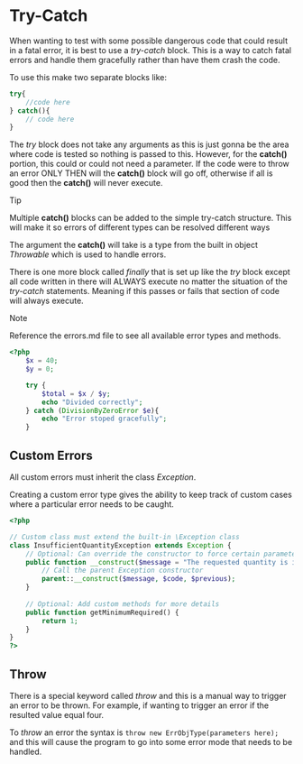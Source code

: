 # Try-Catch 

When wanting to test with some possible dangerous code that could result in a fatal error, it is best to use a *try-catch* block. This is a way to catch fatal errors and handle them gracefully rather than have them crash the code.



To use this make two separate blocks like:

```php
try{
    //code here
} catch(){
    // code here
}
```

The *try* block does not take any arguments as this is just gonna be the area where code is tested so nothing is passed to this. However, for the **catch()** portion, this could or could not need a parameter. If the code were to throw an error ONLY THEN will the **catch()** block will go off, otherwise if all is good then the **catch()** will never execute.

> [!TIP]
>
> Multiple **catch()** blocks can be added to the simple try-catch structure. This will make it so errors of different types can be resolved different ways



The argument the **catch()** will take is a type from the built in object *Throwable* which is used to handle errors.



There is one more block called *finally* that is set up like the *try* block except all code written in there will ALWAYS execute no matter the situation of the *try-catch* statements. Meaning if this passes or fails that section of code will always execute.



> [!NOTE]
>
> Reference the errors.md file to see all available error types and methods.



```php
<?php
    $x = 40;
    $y = 0;

    try {
        $total = $x / $y;
        echo "Divided correctly";
    } catch (DivisionByZeroError $e){
        echo "Error stoped gracefully";
    }
```



## Custom Errors

All custom errors must inherit the class *Exception*.



Creating a custom error type gives the ability to keep track of custom cases where a particular error needs to be caught.

```php
<?php

// Custom class must extend the built-in \Exception class
class InsufficientQuantityException extends Exception {
    // Optional: Can override the constructor to force certain parameters
    public function __construct($message = "The requested quantity is insufficient.", $code = 400, Throwable $previous = null) {
        // Call the parent Exception constructor
        parent::__construct($message, $code, $previous);
    }
    
    // Optional: Add custom methods for more details
    public function getMinimumRequired() {
        return 1;
    }
}
?>
```



## Throw

There is a special keyword called *throw* and this is a manual way to trigger an error to be thrown. For example, if wanting to trigger an error if the resulted value equal four.



To *throw* an error the syntax is `throw new ErrObjType(parameters here);` and this will cause the program to go into some error mode that needs to be handled.